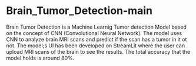 # Brain_Tumor_Detection-main
Brain Tumor Detection is a Machine Learnig Tumor detection Model based on the concept of CNN (Convolutional Neural Network). The model uses CNN to analyze brain MRI scans and predict if the scan has a tumor in it ot not.
The model;s UI has been developed on StreamLit where the user can upload MRI scans of the brain to see the results. 
The total accuracy that the model holds is around 80%.
